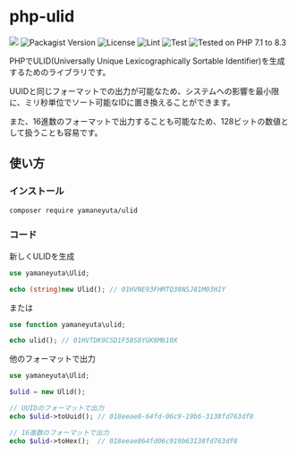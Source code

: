


# php-ulid
<img src="https://img.shields.io/badge/PHP-ccc.svg?logo=php&style=flat"> <img alt="Packagist Version" src="https://img.shields.io/packagist/v/yamaneyuta/ulid"> ![License](https://img.shields.io/github/license/yamaneyuta/php-ulid) ![Lint](https://github.com/yamaneyuta/php-ulid/actions/workflows/lint.yml/badge.svg?branch=main) ![Test](https://github.com/yamaneyuta/php-ulid/actions/workflows/test.yml/badge.svg?branch=main) ![Tested on PHP 7.1 to 8.3](https://img.shields.io/badge/tested%20on-PHP%207.0%20|%207.1%20|%207.2%20|%207.3%20|%207.4%20|%208.0%20|%208.1%20|%208.2%20|%208.3-brightgreen.svg)

PHPでULID(Universally Unique Lexicographically Sortable Identifier)を生成するためのライブラリです。

UUIDと同じフォーマットでの出力が可能なため、システムへの影響を最小限に、ミリ秒単位でソート可能なIDに置き換えることができます。

また、16進数のフォーマットで出力することも可能なため、128ビットの数値として扱うことも容易です。

## 使い方

### インストール

```bash
composer require yamaneyuta/ulid
```

### コード

新しくULIDを生成
```php
use yamaneyuta\Ulid;

echo (string)new Ulid(); // 01HVNE93FHMTQ38NSJ81M03H1Y
```

または

```php
use function yamaneyuta\ulid;

echo ulid(); // 01HVTDK9CSD1F58S8YGK6M610X
```

他のフォーマットで出力
```php
use yamaneyuta\Ulid;

$ulid = new Ulid();

// UUIDのフォーマットで出力
echo $ulid->toUuid(); // 018eeae8-64fd-06c9-19b6-3138fd763df8

// 16進数のフォーマットで出力
echo $ulid->toHex();  // 018eeae864fd06c919b63138fd763df8
```
